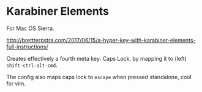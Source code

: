 # Karabiner Elements

For Mac OS Sierra.

http://brettterpstra.com/2017/06/15/a-hyper-key-with-karabiner-elements-full-instructions/

Creates effectively a fourth meta key: Caps Lock, by mapping it to
(left) `shift-ctrl-alt-cmd`.

The config also maps caps lock to `escape` when pressed standalone, cool for vim.
